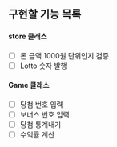 ## 구현할 기능 목록
#### store 클래스
- [ ] 돈 금액 1000원 단위인지 검증
- [ ] Lotto 숫자 발행

#### Game 클래스
- [ ] 당첨 번호 입력
- [ ] 보너스 번호 입력
- [ ] 당첨 통계내기
- [ ] 수익률 계산